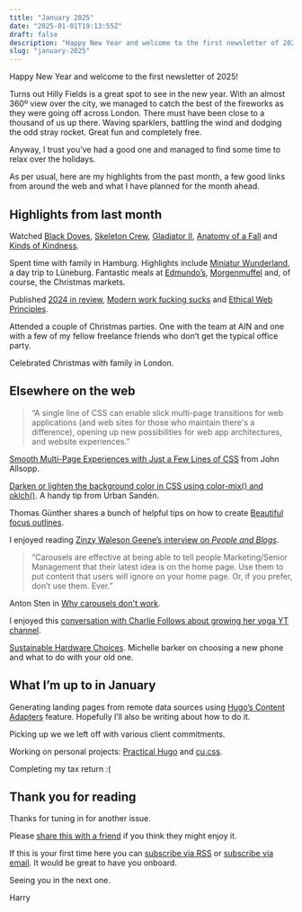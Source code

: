 ```yaml
---
title: "January 2025"
date: "2025-01-01T19:13:55Z"
draft: false
description: "Happy New Year and welcome to the first newsletter of 2025!"
slug: "january-2025"
---
```


Happy New Year and welcome to the first newsletter of 2025!

Turns out Hilly Fields is a great spot to see in the new year. With an almost 360º view over the city, we managed to catch the best of the fireworks as they were going off across London. There must have been close to a thousand of us up there. Waving sparklers, battling the wind and dodging the odd stray rocket. Great fun and completely free.  

Anyway, I trust you’ve had a good one and managed to find some time to relax over the holidays. 

As per usual, here are my highlights from the past month, a few good links from around the web and what I have planned for the month ahead.

## Highlights from last month

Watched [Black Doves](https://www.imdb.com/title/tt27995113/), [Skeleton Crew](https://www.imdb.com/title/tt20600980/), [Gladiator II](https://www.imdb.com/title/tt9218128/), [Anatomy of a Fall](https://www.imdb.com/title/tt17009710/) and [Kinds of Kindness](https://www.imdb.com/title/tt22408160/).

Spent time with family in Hamburg. Highlights include [Miniatur Wunderland](https://www.miniatur-wunderland.de/), a day trip to Lüneburg. Fantastic meals at [Edmundo’s](https://bigsquadra.com/restaurants/edmondo-hamburg/), [Morgenmuffel](https://www.instagram.com/morgenmuffelhamburg/) and, of course, the Christmas markets.

Published [2024 in review](/writing/2024-review/), [Modern work fucking sucks](/links/modern-work-fucking-sucks/) and [Ethical Web Principles](/links/ethical-web-principles/).

Attended a couple of Christmas parties. One with the team at AIN and one with a few of my fellow freelance friends who don’t get the typical office party.

Celebrated Christmas with family in London.

## Elsewhere on the web

> “A single line of CSS can enable slick multi-page transitions for web applications (and web sites for those who maintain there's a difference), opening up new possibilities for web app architectures, and website experiences.”

[Smooth Multi-Page Experiences with Just a Few Lines of CSS](https://htmhell.dev/adventcalendar/2024/3/) from John Allsopp.

[Darken or lighten the background color in CSS using color-mix() and oklch()](https://urre.me/writings/darken-or-lighten-background-color-in-css/). A handy tip from Urban Sandén.

Thomas Günther shares a bunch of helpful tips on how to create [Beautiful focus outlines](https://medienbaecker.com/articles/focus-outlines).

I enjoyed reading [Zinzy Waleson Geene’s interview on *People and Blogs*](https://manuelmoreale.com/pb-zinzy).

> “Carousels are effective at being able to tell people Marketing/Senior Management that their latest idea is on the home page. Use them to put content that users will ignore on your home page. Or, if you prefer, don’t use them. Ever.”

Anton Sten in [Why carousels don't work](https://www.antonsten.com/articles/why-carousels-dont-work/).

I enjoyed this [conversation with Charlie Follows about growing her yoga YT channel](https://youtu.be/b1OgR49G4FI?si=s1CkZ7yCP1iaCazO).

[Sustainable Hardware Choices](https://css-irl.info/sustainable-hardware-choices/). Michelle barker on choosing a new phone and what to do with your old one.

## What I’m up to in January

Generating landing pages from remote data sources using [Hugo’s Content Adapters](https://gohugo.io/content-management/content-adapters/) feature. Hopefully I’ll also be writing about how to do it.

Picking up we we left off with various client commitments.

Working on personal projects: [Practical Hugo](https://practicalhugo.com/) and [cu.css](https://cu.harrycresswell.com/).

Completing my tax return :\(

## Thank you for reading

Thanks for tuning in for another issue.

Please [share this with a friend](https://harrycresswell.com/newsletter/january-2025) if you think they might enjoy it.

If this is your first time here you can [subscribe via RSS](https://harrycresswell.com/feeds/) or [subscribe via email](https://harrycresswell.us14.list-manage.com/subscribe/post?u=4e8fba8d0ab4a857159c0104e&id=d6ad2b65ca). It would be great to have you onboard.

Seeing you in the next one.

Harry
